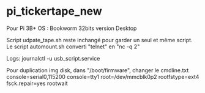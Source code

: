 # pi_tickertape_new
Pour Pi 3B+
OS : Bookworm 32bits version Desktop

Script udpate_tape.sh reste inchangé pour garder un seul et même script.
Le script automount.sh converti "telnet" en "nc -q 2"

Logs:
journalctl -u usb_script.service

Pour duplication img disk, dans "/boot/firmware", changer le cmdline.txt
console=serial0,115200 console=tty1 root=/dev/mmcblk0p2 rootfstype=ext4 fsck.repair=yes rootwait



